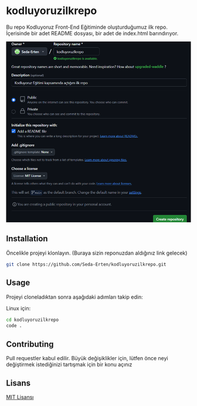 # kodluyoruzilkrepo

Bu repo Kodluyoruz Front-End Eğitiminde oluşturduğumuz ilk repo. İçerisinde bir adet README dosyası, bir adet de index.html barındırıyor.

![Github](https://raw.githubusercontent.com/Seda-Erten/kodluyoruzilkrepo/main/kodluyoruzilkrepo.png)

## Installation

Öncelikle projeyi klonlayın. (Buraya sizin reponuzdan aldığınız link gelecek)

```sh
git clone https://github.com/Seda-Erten/kodluyoruzilkrepo.git
```

## Usage

Projeyi cloneladıktan sonra aşağıdaki adımları takip edin:

Linux için:

```sh
cd kodluyoruzilkrepo
code .
```

## Contributing

Pull requestler kabul edilir. Büyük değişiklikler için, lütfen önce neyi değiştirmek istediğinizi tartışmak için bir konu açınız

## Lisans

[MIT Lisansı](https://opensource.org/licenses/MIT)
